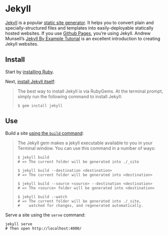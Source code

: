 Jekyll
======

[Jekyll](http://jekyllrb.com) is a popular [static site generator](http://staticsitegenerators.net).
It helps you to convert plain and specially-structured files and templates into easily-deployable
statically hosted websites. If you use [Github Pages](https://pages.github.com), you’re using Jekyll.
Andrew Munsell’s [Jekyll By Example Tutorial](https://www.andrewmunsell.com/tutorials/jekyll-by-example/tutorial)
is an excellent introduction to creating Jekyll websites.

Install
-------

Start by [installing Ruby](Ruby.md).

Next, [install Jekyll itself](http://jekyllrb.com/docs/installation/):

> The best way to install Jekyll is via RubyGems. At the terminal prompt, simply run the following command to install Jekyll:
> 
>     $ gem install jekyll

Use
---

Build a site [using the `build` command](http://jekyllrb.com/docs/usage/):

> The Jekyll gem makes a jekyll executable available to you in your Terminal window. You can use this command in a number of ways:
> 
>     $ jekyll build
>     # => The current folder will be generated into ./_site
>     
>     $ jekyll build --destination <destination>
>     # => The current folder will be generated into <destination>
>     
>     $ jekyll build --source <source> --destination <destination>
>     # => The <source> folder will be generated into <destination>
>     
>     $ jekyll build --watch
>     # => The current folder will be generated into ./_site,
>     #    watched for changes, and regenerated automatically.

Serve a site using the `serve` command:

    jekyll serve
    # Then open http://localhost:4000/
